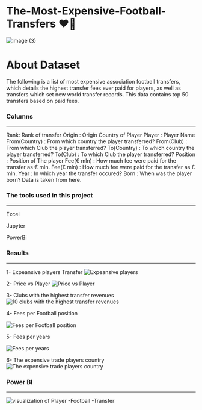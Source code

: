 # The-Most-Expensive-Football-Transfers :heart_on_fire:	

![image (3)](https://user-images.githubusercontent.com/104658866/175795392-61e20a7e-45a2-498b-8433-0932eb7a0723.jpg)

# About Dataset
The following is a list of most expensive association football transfers, which details the highest transfer fees ever paid for players, as well as transfers which set new world transfer records.
This data contains top 50 transfers based on paid fees.

### Columns
-------------

Rank: Rank of transfer
Origin : Origin Country of Player
Player : Player Name
From(Country) : From which country the player transferred?
From(Club) : From which Club the player transferred?
To(Country) : To which country the player transferred?
To(Club) : To which Club the player transferred?
Position : Position of The player
Fee(€ mln) : How much fee were paid for the transfer as € mln.
Fee(£ mln) : How much fee were paid for the transfer as £ mln.
Year : In which year the transfer occured?
Born : When was the player born?
Data is taken from here.

### The tools used in this project
-------------

Excel

Jupyter

PowerBi

### Results
-------------

1- Expeansive players Transfer
![Expeansive players](https://user-images.githubusercontent.com/104658866/173262268-b4516760-7d11-4870-8d05-a088d44e2191.png)


2- Price vs Player 
![Price vs Player ](https://user-images.githubusercontent.com/104658866/173262577-0b0331db-49af-4918-9fc4-626a29cce1a2.png)




3- Clubs with the highest transfer revenues
![10 clubs with the highest transfer revenues](https://user-images.githubusercontent.com/104658866/173262630-894de9fc-1fd8-425f-85ed-b83c311c388e.png)


4- Fees per Football position

![Fees per Football position](https://user-images.githubusercontent.com/104658866/173262718-598101f3-1817-464b-832d-322307f778e0.png)


5- Fees per years

![Fees per years](https://user-images.githubusercontent.com/104658866/173262785-822dfde6-daa1-4ea1-a9ac-e6c20a9639fb.png)

6- The expensive trade players country
![The expensive trade players country](https://user-images.githubusercontent.com/104658866/173262926-9b36a2e3-54a4-40c3-b657-609f3fd9a2a4.png)

### Power BI
-------------

![visualization of Player -Football -Transfer](https://user-images.githubusercontent.com/104658866/173264439-5b550623-a91f-4243-845f-f70626801fc5.png)

